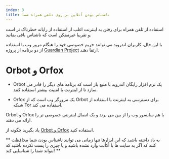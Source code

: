 ```yaml
---
index: 3
title: ناشناس بودن آنلاین بر روی تلفن همراه شما
---
```

استفاده از تلفن همراه برای رفتن به اینترنت اغلب از استفاده از رایانه خطرناک تر است و تقریبا غیرممکن است که ناشناس باقی بمانید.

با این حال، کاربران اندروید می توانند حریم خصوصی خود را هنگام مرور وب با استفاده از دو برنامه از پروژه [Guardian Project](https://guardianproject.info/) ارتقا دهند.

# Orbot و Orfox

*   Orbot یک نرم افزار رایگان آندروید با منبع باز است که برنامه های دیگر را قادر می سازد تا از اینترنت با امنیت بیشتر استفاده کنند.

*   Orfox یک مرورگر وب است که از Orbot برای دسترسی به اینترنت با استفاده از شبکه Tor استفاده می کند.

 Orbot و Orfox با هم سانسور وب را از بین می برند و یک اتصال اینترنتی خصوصی تر را ارائه می دهند.

یاد بگیرید چگونه از [Orbot و Orfox](umbrella://tools/tor/s_orbot-and-orfox.md) استفاده کنید.

** به یاد داشته باشید که این ابزارها تنها زمانی می توانند ناشناس بودن شما محافظت کنند که اگر به سایت ها با اکانت وارد نشده  باشید و یا چیزی را پست نکرده باشید که بتواند شما را شناسایی کند! **